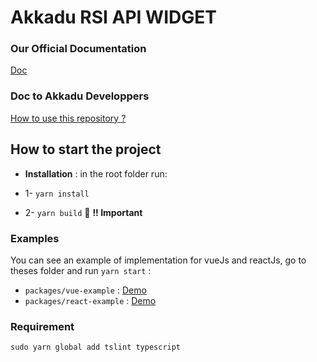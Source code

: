 # Akkadu RSI API WIDGET



### Our Official Documentation
[Doc](https://rsi-akkadu-documentation.netlify.app/)


### Doc to Akkadu Developpers
[How to use this repository ?](./README-akkadu-dev.md)


## How to start the project

*  **Installation** : in the root folder run:
* 1- `yarn install` 

* 2- `yarn build` 🚨 **!! Important**

### Examples
You can see an example of implementation for vueJs and reactJs, go to theses folder and run `yarn start` :
* `packages/vue-example` :  [Demo](https://rsi-akkadu-vue-demo.netlify.app/)
* `packages/react-example` : [Demo](https://rsi-akkadu-react-demo.netlify.app/)


### Requirement
`sudo yarn global add tslint typescript`


